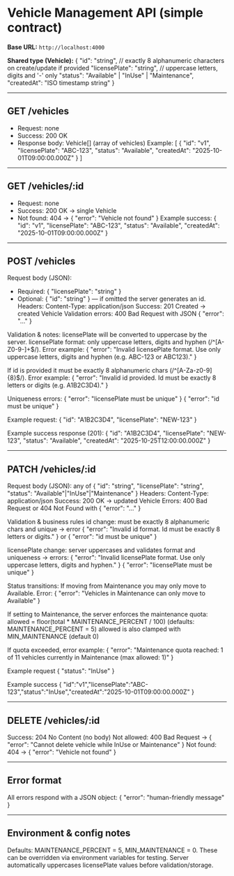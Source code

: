 # Vehicle Management API (simple contract)

**Base URL:** `http://localhost:4000`

**Shared type (Vehicle):**
{
  "id": "string",                 // exactly 8 alphanumeric characters on create/update if provided
  "licensePlate": "string",      // uppercase letters, digits and '-' only
  "status": "Available" | "InUse" | "Maintenance",
  "createdAt": "ISO timestamp string"
}


---

## GET /vehicles
- Request: none
- Success: 200 OK
- Response body: Vehicle[] (array of vehicles)
Example:
[
  { "id": "v1", "licensePlate": "ABC-123", "status": "Available", "createdAt": "2025-10-01T09:00:00.000Z" }
]


---

## GET /vehicles/:id
- Request: none
- Success: 200 OK -> single Vehicle
- Not found: 404 -> { "error": "Vehicle not found" }
Example success:
{ "id": "v1", "licensePlate": "ABC-123", "status": "Available", "createdAt": "2025-10-01T09:00:00.000Z" }

---

## POST /vehicles

Request body (JSON):
- Required: { "licensePlate": "string" }
- Optional: { "id": "string" } — if omitted the server generates an id.
Headers: Content-Type: application/json
Success: 201 Created → created Vehicle
Validation errors: 400 Bad Request with JSON { "error": "..." }

Validation & notes:
licensePlate will be converted to uppercase by the server.
licensePlate format: only uppercase letters, digits and hyphen (/^[A-Z0-9-]+$/).
Error example: { "error": "Invalid licensePlate format. Use only uppercase letters, digits and hyphen (e.g. ABC-123 or ABC123)." }

If id is provided it must be exactly 8 alphanumeric chars (/^[A-Za-z0-9]{8}$/).
Error example: { "error": "Invalid id provided. Id must be exactly 8 letters or digits (e.g. A1B2C3D4)." }

Uniqueness errors:
{ "error": "licensePlate must be unique" }
{ "error": "id must be unique" }

Example request:
{ "id": "A1B2C3D4", "licensePlate": "NEW-123" }

Example success response (201):
{ "id": "A1B2C3D4", "licensePlate": "NEW-123", "status": "Available", "createdAt": "2025-10-25T12:00:00.000Z" }


---

## PATCH /vehicles/:id

Request body (JSON): any of { "id": "string", "licensePlate": "string", "status": "Available"|"InUse"|"Maintenance" }
Headers: Content-Type: application/json
Success: 200 OK → updated Vehicle
Errors: 400 Bad Request or 404 Not Found with { "error": "..." }

Validation & business rules
id change: must be exactly 8 alphanumeric chars and unique → error { "error": "Invalid id format. Id must be exactly 8 letters or digits." } or { "error": "id must be unique" }

licensePlate change: server uppercases and validates format and uniqueness → errors:
{ "error": "Invalid licensePlate format. Use only uppercase letters, digits and hyphen." }
{ "error": "licensePlate must be unique" }

Status transitions:
If moving from Maintenance you may only move to Available.
Error: { "error": "Vehicles in Maintenance can only move to Available" }

If setting to Maintenance, the server enforces the maintenance quota:
allowed = floor(total * MAINTENANCE_PERCENT / 100) (defaults: MAINTENANCE_PERCENT = 5)
allowed is also clamped with MIN_MAINTENANCE (default 0)

If quota exceeded, error example:
{
  "error": "Maintenance quota reached: 1 of 11 vehicles currently in Maintenance (max allowed: 1)"
}

Example request
{ "status": "InUse" }

Example success
{ "id":"v1","licensePlate":"ABC-123","status":"InUse","createdAt":"2025-10-01T09:00:00.000Z" }

---

## DELETE /vehicles/:id
Success: 204 No Content (no body)
Not allowed: 400 Bad Request → { "error": "Cannot delete vehicle while InUse or Maintenance" }
Not found: 404 → { "error": "Vehicle not found" }

---

## Error format
All errors respond with a JSON object:
{ "error": "human-friendly message" }

---

## Environment & config notes

Defaults: MAINTENANCE_PERCENT = 5, MIN_MAINTENANCE = 0. 
These can be overridden via environment variables for testing.
Server automatically uppercases licensePlate values before validation/storage.